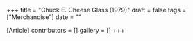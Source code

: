 +++
title = "Chuck E. Cheese Glass (1979)"
draft = false
tags = ["Merchandise"]
date = ""

[Article]
contributors = []
gallery = []
+++